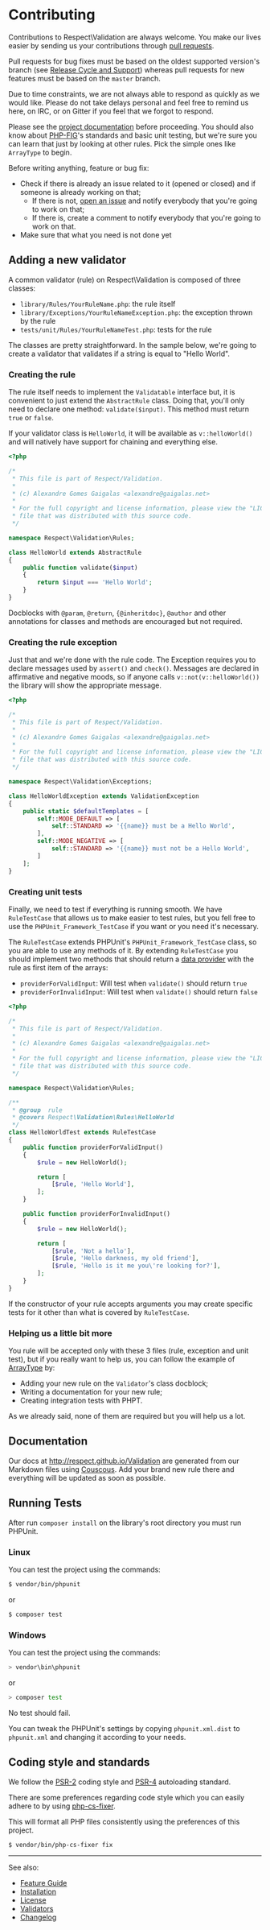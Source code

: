 # Contributing

Contributions to Respect\Validation are always welcome. You make our lives
easier by sending us your contributions through [pull requests][].

Pull requests for bug fixes must be based on the oldest supported version's
branch (see [Release Cycle and Support][]) whereas pull requests for new features
must be based on the `master` branch.

Due to time constraints, we are not always able to respond as quickly as we
would like. Please do not take delays personal and feel free to remind us here,
on IRC, or on Gitter if you feel that we forgot to respond.

Please see the [project documentation][] before proceeding. You should also know
about [PHP-FIG][]'s standards and basic unit testing, but we're sure you can
learn that just by looking at other rules. Pick the simple ones like `ArrayType`
to begin.

Before writing anything, feature or bug fix:
- Check if there is already an issue related to it (opened or closed) and if
  someone is already working on that;
    - If there is not, [open an issue][] and notify everybody that you're going
      to work on that;
    - If there is, create a comment to notify everybody that you're going to
      work on that.
- Make sure that what you need is not done yet

## Adding a new validator

A common validator (rule) on Respect\Validation is composed of three classes:

  * `library/Rules/YourRuleName.php`: the rule itself
  * `library/Exceptions/YourRuleNameException.php`: the exception thrown by the rule
  * `tests/unit/Rules/YourRuleNameTest.php`: tests for the rule

The classes are pretty straightforward. In the sample below, we're going to
create a validator that validates if a string is equal to "Hello World".

### Creating the rule

The rule itself needs to implement the `Validatable` interface but, it is
convenient to just extend the `AbstractRule` class.
Doing that, you'll only need to declare one method: `validate($input)`.
This method must return `true` or `false`.

If your validator class is `HelloWorld`, it will be available as `v::helloWorld()`
and will natively have support for chaining and everything else.

```php
<?php

/*
 * This file is part of Respect/Validation.
 *
 * (c) Alexandre Gomes Gaigalas <alexandre@gaigalas.net>
 *
 * For the full copyright and license information, please view the "LICENSE.md"
 * file that was distributed with this source code.
 */

namespace Respect\Validation\Rules;

class HelloWorld extends AbstractRule
{
    public function validate($input)
    {
        return $input === 'Hello World';
    }
}
```

Docblocks with `@param`, `@return`, `{@inheritdoc}`, `@author` and other
annotations for classes and methods are encouraged but not required.

### Creating the rule exception

Just that and we're done with the rule code. The Exception requires you to
declare messages used by `assert()` and `check()`. Messages are declared in
affirmative and negative moods, so if anyone calls `v::not(v::helloWorld())` the
library will show the appropriate message.

```php
<?php

/*
 * This file is part of Respect/Validation.
 *
 * (c) Alexandre Gomes Gaigalas <alexandre@gaigalas.net>
 *
 * For the full copyright and license information, please view the "LICENSE.md"
 * file that was distributed with this source code.
 */

namespace Respect\Validation\Exceptions;

class HelloWorldException extends ValidationException
{
    public static $defaultTemplates = [
        self::MODE_DEFAULT => [
            self::STANDARD => '{{name}} must be a Hello World',
        ],
        self::MODE_NEGATIVE => [
            self::STANDARD => '{{name}} must not be a Hello World',
        ]
    ];
}
```

### Creating unit tests

Finally, we need to test if everything is running smooth. We have `RuleTestCase`
that allows us to make easier to test rules, but you fell free to use the
`PHPUnit_Framework_TestCase` if you want or you need it's necessary.

The `RuleTestCase` extends PHPUnit's `PHPUnit_Framework_TestCase` class, so you
are able to use any methods of it. By extending `RuleTestCase` you should
implement two methods that should return a [data provider][] with the rule as
first item of the arrays:

- `providerForValidInput`: Will test when `validate()` should return `true`
- `providerForInvalidInput`: Will test when `validate()` should return `false`

```php
<?php

/*
 * This file is part of Respect/Validation.
 *
 * (c) Alexandre Gomes Gaigalas <alexandre@gaigalas.net>
 *
 * For the full copyright and license information, please view the "LICENSE.md"
 * file that was distributed with this source code.
 */

namespace Respect\Validation\Rules;

/**
 * @group  rule
 * @covers Respect\Validation\Rules\HelloWorld
 */
class HelloWorldTest extends RuleTestCase
{
    public function providerForValidInput()
    {
        $rule = new HelloWorld();

        return [
            [$rule, 'Hello World'],
        ];
    }

    public function providerForInvalidInput()
    {
        $rule = new HelloWorld();

        return [
            [$rule, 'Not a hello'],
            [$rule, 'Hello darkness, my old friend'],
            [$rule, 'Hello is it me you\'re looking for?'],
        ];
    }
}
```

If the constructor of your rule accepts arguments you may create specific tests
for it other than what is covered by `RuleTestCase`.

### Helping us a little bit more

You rule will be accepted only with these 3 files (rule, exception and unit test),
but if you really want to help us, you can follow the example of [ArrayType][] by:

- Adding your new rule on the `Validator`'s class docblock;
- Writing a documentation for your new rule;
- Creating integration tests with PHPT.

As we already said, none of them are required but you will help us a lot.

## Documentation

Our docs at http://respect.github.io/Validation are generated from our Markdown
files using [Couscous][]. Add your brand new rule there and everything will be
updated as soon as possible.

## Running Tests

After run `composer install` on the library's root directory you must run PHPUnit.

### Linux

You can test the project using the commands:
```sh
$ vendor/bin/phpunit
```

or

```sh
$ composer test
```

### Windows

You can test the project using the commands:
```sh
> vendor\bin\phpunit
```

or

```sh
> composer test
```

No test should fail.

You can tweak the PHPUnit's settings by copying `phpunit.xml.dist` to `phpunit.xml`
and changing it according to your needs.

## Coding style and standards

We follow the [PSR-2][] coding style and [PSR-4][] autoloading standard.

There are some preferences regarding code style which you can easily adhere to
by using [php-cs-fixer][].

This will format all PHP files consistently using the preferences of this
project.

```sh
$ vendor/bin/php-cs-fixer fix
```

***
See also:

- [Feature Guide](docs/README.md)
- [Installation](docs/INSTALL.md)
- [License](LICENSE.md)
- [Validators](docs/VALIDATORS.md)
- [Changelog](CHANGELOG.md)


[ArrayType]: https://github.com/Respect/Validation/commit/f08a1fa
[Couscous]: http://couscous.io/ "Couscous"
[data provider]: https://phpunit.de/manual/current/en/writing-tests-for-phpunit.html#writing-tests-for-phpunit.data-providers "PHPUnit Data Providers"
[open an issue]: http://github.com/Respect/Validation/issues
[php-cs-fixer]: https://github.com/FriendsOfPHP/PHP-CS-Fixer "PHP Coding Standard Fixer"
[PHP-FIG]: http://www.php-fig.org "PHP Framework Interop Group"
[project documentation]: http://respect.github.io/Validation "Respect\Validation documentation"
[PSR-2]: http://www.php-fig.org/psr/psr-2 "PHP Standard Recommendation: Coding Style Guide"
[PSR-4]: http://www.php-fig.org/psr/psr-4 "PHP Standard Recommendation: Autoloader"
[pull requests]: http://help.github.com/pull-requests "GitHub pull requests"
[Release Cycle and Support]: https://github.com/Respect/Validation/wiki/Release-Cycle-and-Support
